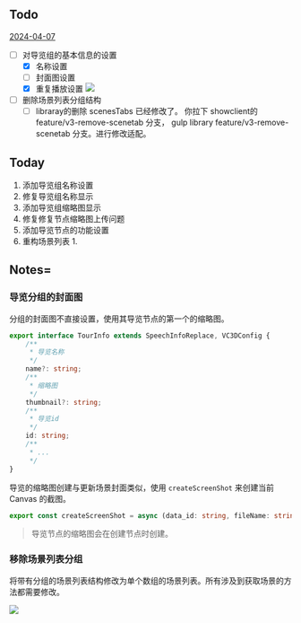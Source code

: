 ## Todo

[2024-04-07](2024-04-07.md)

- [ ] 对导览组的基本信息的设置
	- [x] 名称设置
	- [ ] 封面图设置
	- [x] 重复播放设置
![](Pasted%20image%2020240408093606.png)
- [ ] 删除场景列表分组结构
	- [ ] libraray的删除 scenesTabs 已经修改了。 你拉下 showclient的 feature/v3-remove-scenetab 分支， gulp library feature/v3-remove-scenetab 分支。进行修改适配。

## Today

1. 添加导览组名称设置
2. 修复导览组名称显示
3. 添加导览组缩略图显示
4. 修复修复节点缩略图上传问题
5. 添加导览节点的功能设置
6. 重构场景列表
	1. 

## Notes=

### 导览分组的封面图

分组的封面图不直接设置，使用其导览节点的第一个的缩略图。

```ts
export interface TourInfo extends SpeechInfoReplace, VC3DConfig {
    /**
     * 导览名称
     */
    name?: string;
    /**
     * 缩略图
     */
    thumbnail?: string;
    /**
     * 导览id
     */
    id: string;
    /**
     * ...
     */
}
```

导览的缩略图创建与更新场景封面类似，使用 `createScreenShot` 来创建当前 Canvas 的截图。

```ts
export const createScreenShot = async (data_id: string, fileName: string) => {
```

> 导览节点的缩略图会在创建节点时创建。

### 移除场景列表分组

将带有分组的场景列表结构修改为单个数组的场景列表。所有涉及到获取场景的方法都需要修改。

![](Pasted%20image%2020240408132435.png)